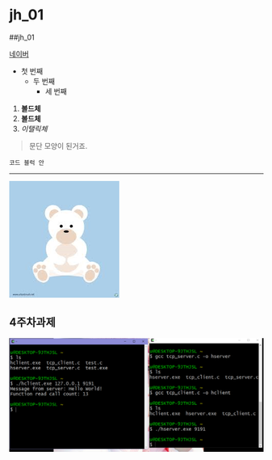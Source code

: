# jh_01
##jh_01

[네이버](https://naver.com)

* 첫 번째
  * 두 번째
    * 세 번째
   
1. **볼드체**
2. __볼드체__
3. *이탤릭체*

>문단 모양이 된거죠.
>

```
코드 블럭 안
```
***

<img width="" height="" src="./png/곰돌이.png"></img>

## 4주차과제

<img width="" height="" src="./png/4주차과제.PNG"></img>
